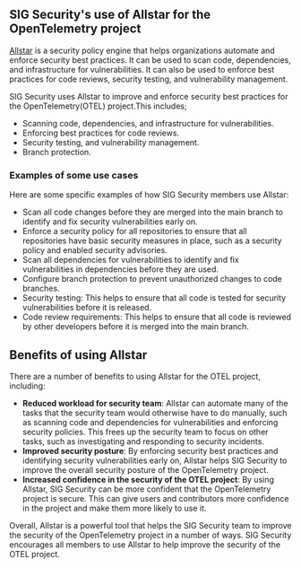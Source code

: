 ## SIG Security's use of Allstar for the OpenTelemetry project

[Allstar](https://openssf.org/blog/2021/08/11/introducing-the-allstar-github-app/) is a security policy engine that helps organizations automate and enforce security best practices. It can be used to scan code, dependencies, and infrastructure for vulnerabilities. It can also be used to enforce best practices for code reviews, security testing, and vulnerability management. 

SIG Security uses Allstar to improve and enforce security best practices for the OpenTelemetry(OTEL) project.This includes;
- Scanning code, dependencies, and infrastructure for vulnerabilities.
- Enforcing best practices for code reviews.
- Security testing, and vulnerability management.
- Branch protection.

### Examples of some use cases
Here are some specific examples of how SIG Security members use Allstar:
- Scan all code changes before they are merged into the main branch to identify and fix security vulnerabilities early on.
- Enforce a security policy for all repositories to ensure that all repositories have basic security measures in place, such as a security policy and enabled security advisories.
- Scan all dependencies for vulnerabilities to identify and fix vulnerabilities in dependencies before they are used.
- Configure branch protection  to prevent unauthorized changes to code branches.
- Security testing: This helps to ensure that all code is tested for security vulnerabilities before it is released.
- Code review requirements: This helps to ensure that all code is reviewed by other developers before it is merged into the main branch.


## Benefits of using Allstar

There are a number of benefits to using Allstar for the OTEL project, including:

- **Reduced workload for security team**: Allstar can automate many of the tasks that the security team would otherwise have to do manually, such as scanning code and dependencies for vulnerabilities and enforcing security policies. This frees up the security team to focus on other tasks, such as investigating and responding to security incidents.
- **Improved security posture**: By enforcing security best practices and identifying security vulnerabilities early on, Allstar helps SIG Security to improve the overall security posture of the OpenTelemetry project.
- **Increased confidence in the security of the OTEL project**: By using Allstar, SIG Security can be more confident that the OpenTelemetry project is secure. This can give users and contributors more confidence in the project and make them more likely to use it.


Overall, Allstar is a powerful tool that helps the SIG Security team to improve the security of the OpenTelemetry project in a number of ways. SIG Security encourages all members to use Allstar to help improve the security of the OTEL project.

